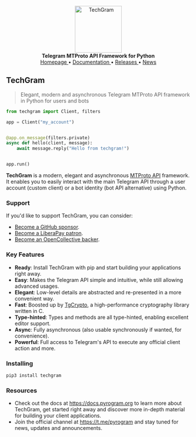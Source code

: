 <p align="center">
    <a href="https://github.com/techgram/pyrogram">
        <img src="https://docs.pyrogram.org/_static/pyrogram.png" alt="TechGram" width="128">
    </a>
    <br>
    <b>Telegram MTProto API Framework for Python</b>
    <br>
    <a href="https://pyrogram.org">
        Homepage
    </a>
    •
    <a href="https://docs.pyrogram.org">
        Documentation
    </a>
    •
    <a href="https://docs.pyrogram.org/releases">
        Releases
    </a>
    •
    <a href="https://t.me/pyrogram">
        News
    </a>
</p>

## TechGram

> Elegant, modern and asynchronous Telegram MTProto API framework in Python for users and bots

``` python
from techgram import Client, filters

app = Client("my_account")


@app.on_message(filters.private)
async def hello(client, message):
    await message.reply("Hello from techgram!")


app.run()
```

**TechGram** is a modern, elegant and asynchronous [MTProto API](https://docs.pyrogram.org/topics/mtproto-vs-botapi)
framework. It enables you to easily interact with the main Telegram API through a user account (custom client) or a bot
identity (bot API alternative) using Python.

### Support

If you'd like to support TechGram, you can consider:

- [Become a GitHub sponsor](https://github.com/sponsors/delivrance).
- [Become a LiberaPay patron](https://liberapay.com/delivrance).
- [Become an OpenCollective backer](https://opencollective.com/pyrogram).

### Key Features

- **Ready**: Install TechGram with pip and start building your applications right away.
- **Easy**: Makes the Telegram API simple and intuitive, while still allowing advanced usages.
- **Elegant**: Low-level details are abstracted and re-presented in a more convenient way.
- **Fast**: Boosted up by [TgCrypto](https://github.com/techgram/tgcrypto), a high-performance cryptography library written in C.  
- **Type-hinted**: Types and methods are all type-hinted, enabling excellent editor support.
- **Async**: Fully asynchronous (also usable synchronously if wanted, for convenience).
- **Powerful**: Full access to Telegram's API to execute any official client action and more.

### Installing

``` bash
pip3 install techgram
```

### Resources

- Check out the docs at https://docs.pyrogram.org to learn more about TechGram, get started right
away and discover more in-depth material for building your client applications.
- Join the official channel at https://t.me/pyrogram and stay tuned for news, updates and announcements.
